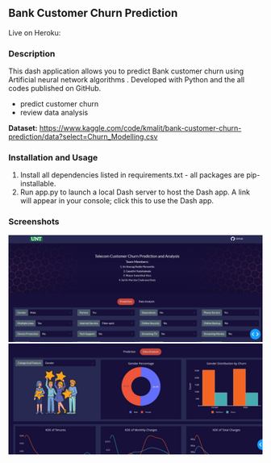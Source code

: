 ## Bank Customer Churn Prediction
Live on Heroku:  </br>

### Description
This dash application allows you to predict Bank customer churn using Artificial neural network algorithms . Developed with Python and the all codes published on GitHub.
- predict customer churn
- review data analysis

**Dataset:** 
https://www.kaggle.com/code/kmalit/bank-customer-churn-prediction/data?select=Churn_Modelling.csv

### Installation and Usage
1. Install all dependencies listed in requirements.txt - all packages are pip-installable.
2. Run app.py to launch a local Dash server to host the Dash app. A link will appear in your console; click this to use the Dash app.

### Screenshots
<img src="assets/demo.jpg" alt="screenshot" width="800"/>
<img src="assets/demo2.jpg" alt="screenshot" width="800"/>

